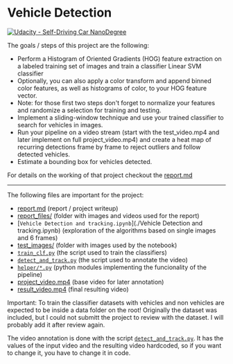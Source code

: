 # Vehicle Detection
[![Udacity - Self-Driving Car NanoDegree](https://s3.amazonaws.com/udacity-sdc/github/shield-carnd.svg)](http://www.udacity.com/drive)


The goals / steps of this project are the following:

* Perform a Histogram of Oriented Gradients (HOG) feature extraction on a labeled training set of images and train a classifier Linear SVM classifier
* Optionally, you can also apply a color transform and append binned color features, as well as histograms of color, to your HOG feature vector. 
* Note: for those first two steps don't forget to normalize your features and randomize a selection for training and testing.
* Implement a sliding-window technique and use your trained classifier to search for vehicles in images.
* Run your pipeline on a video stream (start with the test_video.mp4 and later implement on full project_video.mp4) and create a heat map of recurring detections frame by frame to reject outliers and follow detected vehicles.
* Estimate a bounding box for vehicles detected.

For details on the working of that project checkout the [report.md](./report.md)

---

The following files are important for the project:
* [report.md](./report.md) (report / project writeup)
* [report_files/](./report_files/) (folder with images and videos used for the report)
* [`Vehicle Detection and tracking.ipynb`](./Vehicle Detection and tracking.ipynb) (exploration of the algorithms based on single images and 6 frames)
* [test_images/](./test_images/) (folder with images used by the notebook)
* [`train_clf.py`](./train_clf.py) (the script used to train the classifiers)
* [`detect_and_track.py`](./detect_and_track.py) (the script used to annotate the video)
* [`helper/*.py`](./helper/) (python modules implementing the funcionality of the pipeline)
* [project_video.mp4](./project_video.mp4) (base video for later annotation)
* [result_video.mp4](./result_video.mp4) (final resulting video)

Important: To train the classifier datasets with vehicles and non vehicles are expected to be inside a data folder on the root! Originally the dataset was included, but I could not submitt the project to review with the dataset. I will probably add it after review again.

The video annotation is done with the script [`detect_and_track.py`](./detect_and_track.py). It has the values of the input video and the resulting video hardcoded, so if you want to change it, you have to change it in code.